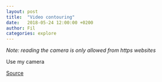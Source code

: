 ```yaml
---
layout: post
title:  "Video contouring"
date:   2018-05-24 12:00:00 +0200
author: Fil
categories: explore
---
```


_Note: reading the camera is only allowed from http*s* websites_

<p><span id="viewofcamera"></span> Use my camera</p>
<div class="fullwidth">
  <div id="K"></div>
</div>

<script type="module">

  // NOTEBOOK CONFIGURATION
  import notebook from "https://api.observablehq.com/@fil/video-contouring.js";
  const renders = {
    "K": "#K",
    "viewof camera": "#viewofcamera",
  };

  // BOILERPLATE
  import {Inspector, Runtime} from "https://unpkg.com/@observablehq/notebook-runtime@2?module";
  for (let i in renders) {
    let s = renders[i], a = s.match(/^\w+/);
    if (a) {
      renders[i] = document.createElement(a[0]);
      target.appendChild(renders[i]);
      if (a = s.match(/\.(\w+)$/))
        renders[i].className = a[1]; 
    }
    else
      renders[i] = document.querySelector(renders[i]);
  }
  Runtime.load(notebook, (variable) => {
    if (renders[variable.name]) {
      return new Inspector(renders[variable.name]);
    } else {
      // return true; // uncomment to run hidden cells
    }
  });
</script>


<style>
/* https://css-tricks.com/full-width-containers-limited-width-parents/ */
.fullwidth {
  width: 100vw;
  position: relative;
  left: 50%;
  right: 50%;
  margin-left: -50vw;
  margin-right: -50vw;
}
.observablehq--error { color: red }
#visual { min-height: 40vw }
</style>

[Source](https://observablehq.com/@fil/video-contouring)